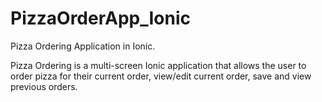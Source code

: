 # PizzaOrderApp_Ionic
Pizza Ordering Application in Ionic.

Pizza Ordering is a multi-screen Ionic application that allows the user to order pizza for their current order, view/edit current order, save and view previous orders. 

